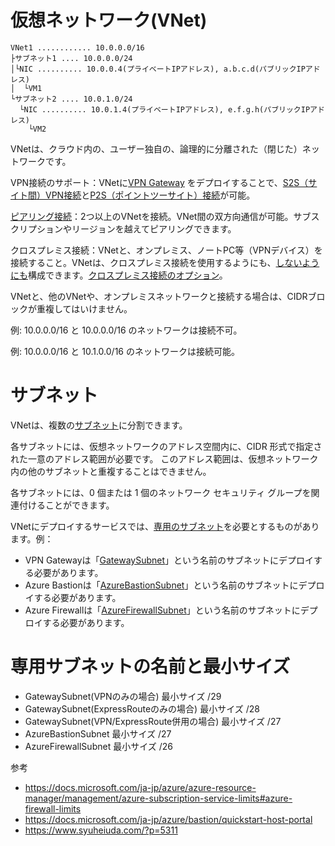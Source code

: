 
# 仮想ネットワーク(VNet)


```
VNet1 ............ 10.0.0.0/16
├サブネット1 .... 10.0.0.0/24
│└NIC .......... 10.0.0.4(プライベートIPアドレス), a.b.c.d(パブリックIPアドレス)
│  └VM1
└サブネット2 .... 10.0.1.0/24
  └NIC .......... 10.0.1.4(プライベートIPアドレス), e.f.g.h(パブリックIPアドレス)
    └VM2
```

VNetは、クラウド内の、ユーザー独自の、論理的に分離された（閉じた）ネットワークです。

VPN接続のサポート：VNetに[VPN Gateway](https://docs.microsoft.com/ja-jp/azure/vpn-gateway/) をデプロイすることで、[S2S（サイト間）VPN接続](https://docs.microsoft.com/ja-jp/azure/vpn-gateway/vpn-gateway-howto-site-to-site-resource-manager-portal)と[P2S（ポイントツーサイト）接続](https://docs.microsoft.com/ja-jp/azure/vpn-gateway/point-to-site-about)が可能。

[ピアリング接続](https://docs.microsoft.com/ja-jp/azure/virtual-network/virtual-network-peering-overview)：2つ以上のVNetを接続。VNet間の双方向通信が可能。サブスクリプションやリージョンを越えてピアリングできます。

クロスプレミス接続：VNetと、オンプレミス、ノートPC等（VPNデバイス）を接続すること。VNetは、クロスプレミス接続を使用するようにも、[しないようにも](https://docs.microsoft.com/ja-jp/azure/virtual-network/virtual-networks-faq#can-i-use-vnets-without-cross-premises-connectivity)構成できます。[クロスプレミス接続のオプション](https://docs.microsoft.com/ja-jp/azure/vpn-gateway/vpn-gateway-vpn-faq#what-are-my-cross-premises-connection-options)。

VNetと、他のVNetや、オンプレミスネットワークと接続する場合は、CIDRブロックが重複してはいけません。

例: 10.0.0.0/16 と 10.0.0.0/16 のネットワークは接続不可。

例: 10.0.0.0/16 と 10.1.0.0/16 のネットワークは接続可能。

# サブネット

VNetは、複数の[サブネット](https://docs.microsoft.com/ja-jp/azure/virtual-network/virtual-network-vnet-plan-design-arm#subnets)に分割できます。

各サブネットには、仮想ネットワークのアドレス空間内に、CIDR 形式で指定された一意のアドレス範囲が必要です。 このアドレス範囲は、仮想ネットワーク内の他のサブネットと重複することはできません。

各サブネットには、0 個または 1 個のネットワーク セキュリティ グループを関連付けることができます。

VNetにデプロイするサービスでは、[専用のサブネット](https://docs.microsoft.com/ja-jp/azure/virtual-network/virtual-network-for-azure-services#services-that-can-be-deployed-into-a-virtual-network)を必要とするものがあります。例：
- VPN Gatewayは「[GatewaySubnet](https://docs.microsoft.com/ja-jp/azure/vpn-gateway/vpn-gateway-vpn-faq#do-i-need-a-gatewaysubnet)」という名前のサブネットにデプロイする必要があります。
- Azure Bastionは「[AzureBastionSubnet](https://docs.microsoft.com/ja-jp/azure/bastion/bastion-nsg#azurebastionsubnet)」という名前のサブネットにデプロイする必要があります。
- Azure Firewallは「[AzureFirewallSubnet](https://docs.microsoft.com/ja-jp/azure/firewall/tutorial-hybrid-portal#create-the-firewall-hub-virtual-network)」という名前のサブネットにデプロイする必要があります。

# 専用サブネットの名前と最小サイズ

- GatewaySubnet(VPNのみの場合) 最小サイズ /29
- GatewaySubnet(ExpressRouteのみの場合) 最小サイズ /28
- GatewaySubnet(VPN/ExpressRoute併用の場合) 最小サイズ /27
- AzureBastionSubnet 最小サイズ /27
- AzureFirewallSubnet 最小サイズ /26

参考

- https://docs.microsoft.com/ja-jp/azure/azure-resource-manager/management/azure-subscription-service-limits#azure-firewall-limits
- https://docs.microsoft.com/ja-jp/azure/bastion/quickstart-host-portal
- https://www.syuheiuda.com/?p=5311